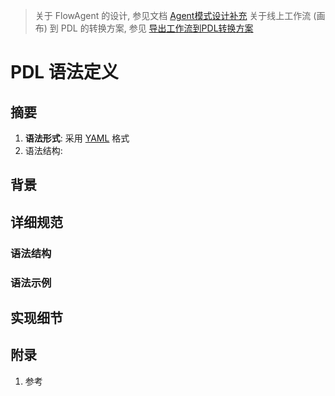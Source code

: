 > 关于 FlowAgent 的设计, 参见文档 [Agent模式设计补充](https://doc.weixin.qq.com/doc/w3_ABEAnwaDACcJwwx9eM0T2eSkbk9J6)
> 关于线上工作流 (画布) 到 PDL 的转换方案, 参见 [导出工作流到PDL转换方案](https://doc.weixin.qq.com/doc/w3_AcMATAZtAPIrn9EGS3USzK2wQWMFo)

# PDL 语法定义
<!-- 
version: 0.1.0
time: 2024-12-12
author: easonsshi
-->

## 摘要
1. **语法形式**: 采用 [YAML](https://en.wikipedia.org/wiki/YAML) 格式
2. 语法结构: 

## 背景

## 详细规范


### 语法结构


### 语法示例


## 实现细节


## 附录

1. 参考
